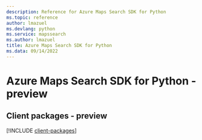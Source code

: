 ```yaml
---
description: Reference for Azure Maps Search SDK for Python
ms.topic: reference
author: lmazuel
ms.devlang: python
ms.service: mapssearch
ms.author: lmazuel
title: Azure Maps Search SDK for Python
ms.data: 09/14/2022
---
```

# Azure Maps Search SDK for Python - preview

## Client packages - preview
[!INCLUDE [client-packages](maps-search-client-index.md)]